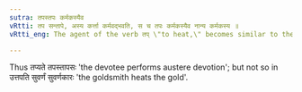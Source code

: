 ```yaml
---
sutra: तपस्तपः कर्मकस्यैव
vRtti: तप सन्तापे, अस्य कर्त्ता कर्मवद्भवति, स च तपः कर्मकस्यैव नान्य कर्मकस्य ॥
vRtti_eng: The agent of the verb तप् \"to heat,\" becomes similar to the object, only when the object is the word तपस् itself.

---
```

Thus तप्यते तपस्तापसः 'the devotee performs austere devotion'; but not so in उत्तपति सुवर्णं सुवर्णकारः 'the goldsmith heats the gold'. 